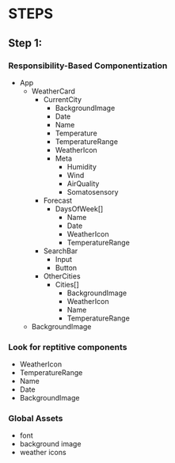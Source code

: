 # STEPS

## Step 1:

### Responsibility-Based Componentization

- App
    - WeatherCard
        - CurrentCity
            - BackgroundImage
            - Date
            - Name
            - Temperature
            - TemperatureRange
            - WeatherIcon
            - Meta
                - Humidity
                - Wind
                - AirQuality
                - Somatosensory
        - Forecast
            - DaysOfWeek[]
                - Name
                - Date
                - WeatherIcon
                - TemperatureRange
        - SearchBar
            - Input
            - Button
        - OtherCities
            - Cities[]
                - BackgroundImage
                - WeatherIcon
                - Name
                - TemperatureRange
    - BackgroundImage
### Look for reptitive components

- WeatherIcon
- TemperatureRange
- Name
- Date
- BackgroundImage

### Global Assets

- font
- background image
- weather icons
